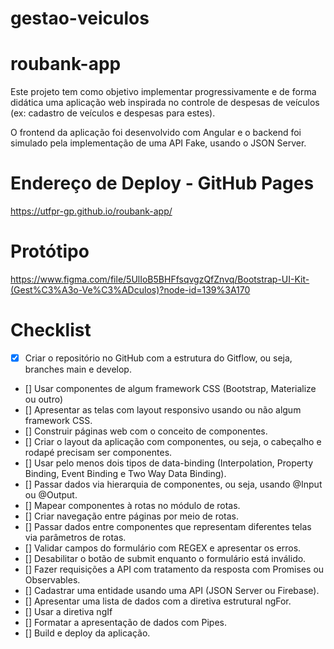 # gestao-veiculos
# roubank-app

Este projeto tem como objetivo implementar progressivamente e de forma didática uma aplicação web inspirada no controle de despesas de veículos (ex: cadastro de veículos e despesas para estes).

O frontend da aplicação foi desenvolvido com Angular e o backend foi simulado pela implementação de uma API Fake, usando o JSON Server.

# Endereço de Deploy - GitHub Pages

https://utfpr-gp.github.io/roubank-app/

# Protótipo

https://www.figma.com/file/5UlIoB5BHFfsqvgzQfZnvq/Bootstrap-UI-Kit-(Gest%C3%A3o-Ve%C3%ADculos)?node-id=139%3A170

# Checklist

- [x] Criar o repositório no GitHub com a estrutura do Gitflow, ou seja, branches main e develop.
- [] Usar componentes de algum framework CSS (Bootstrap, Materialize ou outro)
- [] Apresentar as telas com layout responsivo usando ou não algum framework CSS.
- [] Construir páginas web com o conceito de componentes.
- [] Criar o layout da aplicação com componentes, ou seja, o cabeçalho e rodapé precisam ser componentes.
- [] Usar pelo menos dois tipos de data-binding (Interpolation, Property Binding, Event Binding e Two Way Data Binding).
- [] Passar dados via hierarquia de componentes, ou seja, usando @Input ou @Output.
- [] Mapear componentes à rotas no módulo de rotas.
- [] Criar navegação entre páginas por meio de rotas.
- [] Passar dados entre componentes que representam diferentes telas via parâmetros de rotas.
- [] Validar campos do formulário com REGEX e apresentar os erros.
- [] Desabilitar o botão de submit enquanto o formulário está inválido.
- [] Fazer requisições a API com tratamento da resposta com Promises ou Observables.
- [] Cadastrar uma entidade usando uma API (JSON Server ou Firebase).
- [] Apresentar uma lista de dados com a diretiva estrutural ngFor.
- [] Usar a diretiva ngIf
- [] Formatar a apresentação de dados com Pipes.
- [] Build e deploy da aplicação.
